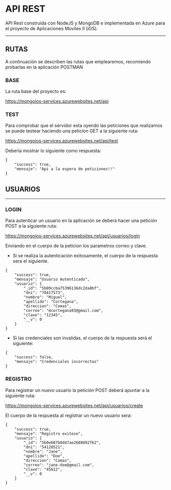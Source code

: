 # API REST

API Rest construida con NodeJS y MongoDB e implementada en Azure para el proyecto de Aplicaciones Moviles II (iOS).

***

## RUTAS
A continuación se describen las rutas que emplearemos, recomiendo probarlas en la aplicación POSTMAN

### BASE
La ruta base del proyecto es: 

<https://mongoios-services.azurewebsites.net/api>

### TEST
Para comprobar que el servidor esta oyendo las peticiones que realizamos se puede testear haciendo una peticion GET a la siguiente ruta:

<https://mongoios-services.azurewebsites.net/api/test>

Deberia mostrar lo siguiente como respuesta:
~~~
{
    "success": true,
    "mensaje": "Api a la espera de peticiones!!"
}
~~~

## USUARIOS
***
### LOGIN
Para autenticar un usuario en la aplicación se deberá hacer una petición POST a la siguiente ruta:

<https://mongoios-services.azurewebsites.net/api/usuarios/login>

Enviando en el cuerpo de la peticion los parametros correo y clave.

- Si se realiza la autenticación exitosamente, el cuerpo de la respuesta sera el siguiente.
~~~
{
    "success": true,
    "mensaje": "Usuario Autenticado",
    "usuario": {
        "_id": "5b09ccba75396136dc2da8bf",
        "dni": "70417573",
        "nombre": "Miguel",
        "apellido": "Cortegana",
        "direccion": "Comas",
        "correo": "mcortegana93@gmail.com",
        "clave": "12345",
        "__v": 0
    }
}
~~~

- Si las credenciales son invalidas, el cuerpo de la respuesta será el siguiente:

~~~
{
    "success": false,
    "mensaje": "Credenciales incorrectas"
}
~~~

### REGISTRO
Para registrar un nuevo usuario la petición POST deberá apuntar a la siguiente ruta:

<https://mongoios-services.azurewebsites.net/api/usuarios/create>

El cuerpo de la respuesta al registrar un nuevo usuario sera:

~~~
{
    "success": true,
    "mensaje": "Registro exitoso",
    "usuario": {
        "_id": "5b0e607b8d47ae2688892f62",
        "dni": "54128521",
        "nombre": "Jane",
        "apellido": "Doe",
        "direccion": "Comas",
        "correo": "jane-doe@gmail.com",
        "clave": "45612",
        "__v": 0
    }
}
~~~
